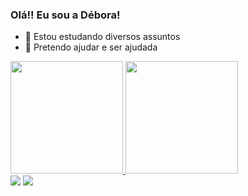 ### Olá!! Eu sou a Débora!
- 🌱 Estou estudando diversos assuntos
- 👯 Pretendo ajudar e ser ajudada

<div>
  <a href="https://github.com/deborabruning">
  <img height="180em" src="https://github-readme-stats.vercel.app/api?username=deborabruning&show_icons=true&theme=shades-of-purple&include_all_commits=true&count_private=true"/>
  <img height="180em" src="https://github-readme-stats.vercel.app/api/top-langs/?username=deborabruning&layout=compact&langs_count=7&theme=shades-of-purple"/>
</div>
<div>
  <a href="https://instagram.com/acrevna" target="_blank"><img src="https://img.shields.io/badge/Instagram-E4405F?style=for-the-badge&logo=instagram&logoColor=white" target="_blank"></a>
  <a href = "mailto:bruningdebora73@gmail.com"><img src="https://img.shields.io/badge/Gmail-D14836?style=for-the-badge&logo=gmail&logoColor=white" target="_blank"></a>
  </div>


